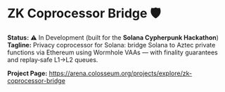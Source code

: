 # ZK Coprocessor Bridge 🛡️

**Status:** ⚠️ In Development (built for the **Solana Cypherpunk Hackathon**) 
**Tagline:** Privacy coprocessor for Solana: bridge Solana to Aztec private functions via Ethereum using Wormhole VAAs — with finality guarantees and replay‑safe L1→L2 queues.

**Project Page:** https://arena.colosseum.org/projects/explore/zk-coprocessor-bridge
